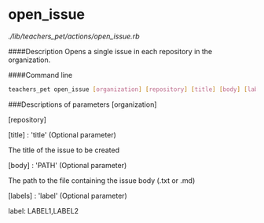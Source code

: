 # open_issue

*./lib/teachers_pet/actions/open_issue.rb*


####Description
Opens a single issue in each repository in the organization.

####Command line
```bash
teachers_pet open_issue [organization] [repository] [title] [body] [labels]
```

###Descriptions of parameters
[organization] 

[repository]

[title] : 'title' (Optional parameter)

The title of the issue to be created

[body] : 'PATH' (Optional parameter)

The path to the file containing the issue body (.txt or .md)

[labels] : 'label' (Optional parameter)

label: LABEL1,LABEL2
